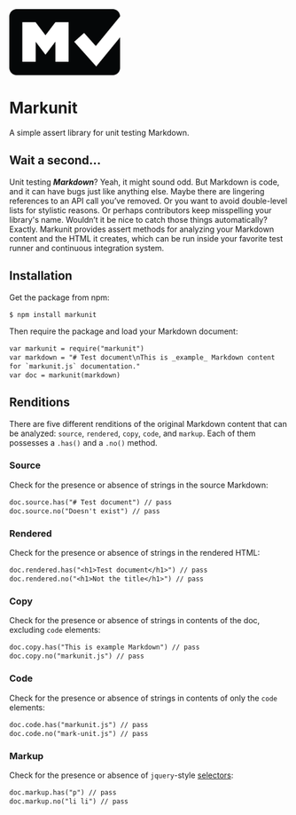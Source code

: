 <img width="200" src="img/icon.png" alt="Markunit icon" />

# Markunit
A simple assert library for unit testing Markdown.

## Wait a second...
Unit testing ***Markdown***? Yeah, it might sound odd. But Markdown is code, and it can have bugs just like anything else. Maybe there are lingering references to an API call you’ve removed. Or you want to avoid double-level lists for stylistic reasons. Or perhaps contributors keep misspelling your library's name. Wouldn’t it be nice to catch those things automatically? Exactly. Markunit provides assert methods for analyzing your Markdown content and the HTML it creates, which can be run inside your favorite test runner and continuous integration system.

## Installation

Get the package from npm:
```
$ npm install markunit
```

Then require the package and load your Markdown document:
```
var markunit = require("markunit")
var markdown = "# Test document\nThis is _example_ Markdown content for `markunit.js` documentation."
var doc = markunit(markdown)
```

## Renditions
There are five different renditions of the original Markdown content that can be analyzed: `source`, `rendered`, `copy`, `code`, and `markup`. Each of them possesses a `.has()` and a `.no()` method.

### Source
Check for the presence or absence of strings in the source Markdown:

```
doc.source.has("# Test document") // pass
doc.source.no("Doesn't exist") // pass

```

### Rendered
Check for the presence or absence of strings in the rendered HTML:
```
doc.rendered.has("<h1>Test document</h1>") // pass
doc.rendered.no("<h1>Not the title</h1>") // pass
```

### Copy
Check for the presence or absence of strings in contents of the doc, excluding `code` elements:
```
doc.copy.has("This is example Markdown") // pass
doc.copy.no("markunit.js") // pass
```

### Code
Check for the presence or absence of strings in contents of only the `code` elements:
```
doc.code.has("markunit.js") // pass
doc.code.no("mark-unit.js") // pass
```

### Markup
Check for the presence or absence of `jquery`-style [selectors](https://cheerio.js.org):
```
doc.markup.has("p") // pass
doc.markup.no("li li") // pass
```
